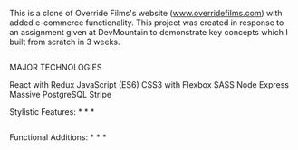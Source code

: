 This is a clone of Override Films's website (www.overridefilms.com) with added e-commerce functionality.  This project was created in response to an assignment given at DevMountain to demonstrate key concepts which I built from scratch in 3 weeks. 

<IMG>

MAJOR TECHNOLOGIES

React with Redux
JavaScript (ES6)
CSS3 with Flexbox
SASS
Node
Express
Massive
PostgreSQL
Stripe

Stylistic Features:
*
*
*

<IMG>

Functional Additions:
*
*
*

<IMG>
